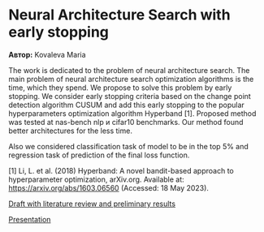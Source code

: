 #  Neural Architecture Search with early stopping

**Автор:** Kovaleva Maria

The work is dedicated to the problem of neural architecture search. The main problem of neural architecture search optimization algorithms is the time, which they spend. We propose to solve this problem by early stopping. We consider early stopping criteria based on the change point detection algorithm CUSUM and add this early stopping to the popular hyperparameters optimization algorithm Hyperband [1]. Proposed method was tested at nas-bench nlp и cifar10 benchmarks. Our method found better architectures for the less time.

Also we considered classification task of model to be in the top 5% and regression task of prediction of the final loss function.

[1] Li, L. et al. (2018) Hyperband: A novel bandit-based approach to hyperparameter optimization, arXiv.org. Available at: https://arxiv.org/abs/1603.06560 (Accessed: 18 May 2023). 

[Draft with literature review and preliminary results](https://docs.google.com/document/d/1A0nhXXczofwsRUDMEmy6MImaiPf9JAJ5CazqGcetn5Q/edit?usp=sharing)

[Presentation](https://github.com/MarKovka20/Project_reseach/blob/main/presentation.pdf)




